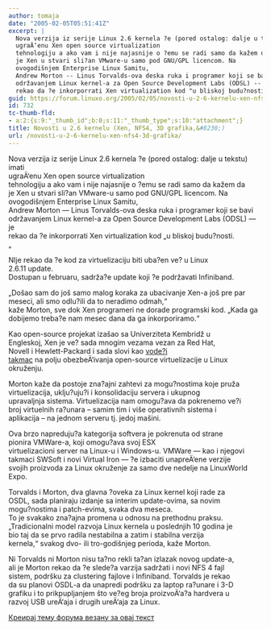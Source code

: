 ```yaml
---
author: tomaja
date: "2005-02-05T05:51:41Z"
excerpt: |
  Nova verzija iz serije Linux 2.6 kernela ?e (pored ostalog: dalje u tekstu) imati
  ugraÄ‘enu Xen open source virtualization
  tehnologiju a ako vam i nije najasnije o ?emu se radi samo da kažem da
  je Xen u stvari sli?an VMware-u samo pod GNU/GPL licencom. Na
  ovogodišnjem Enterprise Linux Samitu,
  Andrew Morton -- Linus Torvalds-ova deska ruka i programer koji se bavi
  održavanjem Linux kernel-a za Open Source Development Labs (ODSL) -- je
  rekao da ?e inkorporrati Xen virtualization kod "u bliskoj budu?nosti.
guid: https://forum.linuxo.org/2005/02/05/novosti-u-2-6-kernelu-xen-nfs4-3d-grafika/
id: 732
tc-thumb-fld:
- a:2:{s:9:"_thumb_id";b:0;s:11:"_thumb_type";s:10:"attachment";}
title: Novosti u 2.6 kernelu (Xen, NFS4, 3D grafika,&#8230;)
url: /novosti-u-2-6-kernelu-xen-nfs4-3d-grafika/
---
```

Nova verzija iz serije Linux 2.6 kernela ?e (pored ostalog: dalje u tekstu) imati  
ugraÄ‘enu Xen open source virtualization  
tehnologiju a ako vam i nije najasnije o ?emu se radi samo da kažem da  
je Xen u stvari sli?an VMware-u samo pod GNU/GPL licencom. Na  
ovogodišnjem Enterprise Linux Samitu,  
Andrew Morton &#8212; Linus Torvalds-ova deska ruka i programer koji se bavi  
održavanjem Linux kernel-a za Open Source Development Labs (ODSL) &#8212; je  
rekao da ?e inkorporrati Xen virtualization kod &#8222;u bliskoj budu?nosti.  
&#8222;<!--break-->

NIje rekao da ?e kod za virtuelizaciju biti uba?en ve? u Linux  
2.6.11 update.  
Dostupan u februaru, sadrža?e update koji ?e podržavati Infiniband. 

&#8222;Došao sam do još samo malog koraka za ubacivanje Xen-a <span class="d4pbbc-underline" style="text-decoration: underline;"></span> još pre par meseci, ali smo odlu?ili da to neradimo odmah,&#8220;  
kaže Morton, sve dok Xen programeri ne dorade programski kod. &#8222;Kada ga  
dobijemo treba?e nam mesec dana da ga inkorporiramo.&#8220; 

Kao open-source projekat izašao sa Univerziteta Kembridž u  
Engleskoj, Xen je ve? sada mnogim vezama vezan za Red Hat,  
Novell i Hewlett-Packard i sada slovi kao [vode?i  
takmac](http://%20www.crn.com/showArticle.jhtml?articleID=54201647&flatPage=true) na polju obezbeÄ‘ivanja open-source virtuelizacije u Linux  
okruženju. 

Morton kaže da postoje zna?ajni zahtevi za mogu?nostima koje pruža  
virtuelizacija, uklju?uju?i i konsolidaciju servera i ukupnog  
upravaljnja sistema. Virtuelizacija nam omogu?ava da pokrenemo ve?i  
broj virtuelnih ra?unara &#8211; samim tim i više operativnih sistema i  
aplikacija &#8211; na jednom serveru tj. jedoj mašini. 

Ova brzo napreduju?a kategorija softvera je pokrenuta od strane  
pionira VMWare-a, koji omogu?ava svoj ESX  
virtuelizacioni server na Linux-u i Windows-u. VMWare &#8212; kao i njegovi  
takmaci SWSoft i novi Virtual Iron &#8212; ?e izbaciti unapreÄ‘ene verzije  
svojih proizvoda za Linux okruženje za samo dve nedelje na LinuxWorld  
Expo. 

Torvalds i Morton, dva glavna ?oveka za Linux kernel koji rade za  
OSDL, sada planiraju izdanje sa interim update-ovima, sa novim  
mogu?nostima i patch-evima, svaka dva meseca.  
To je svakako zna?ajna promena u odnosu na prethodnu praksu.  
&#8222;Tradicionalni model razvoja Linux kernela u poslednjih 10 godina je  
bio taj da se prvo radila nestabilna a zatim i stabilna verzija  
kernela,&#8220; svakog dvo- ili tro-godišnjeg perioda, kaže Morton. 

Ni Torvalds ni Morton nisu ta?no rekli ta?an izlazak novog update-a,  
ali je Morton rekao da ?e slede?a varzija sadržati i novi NFS 4 fajl  
sistem, podršku za clustering fajlove i Infiniband. Torvalds je rekao  
da su planovi OSDL-a da unapredi podršku za laptop ra?unare i 3-D  
grafiku i to prikpupljanjem što ve?eg broja proizvoÄ‘a?a hardvera u  
razvoj USB ureÄ‘aja i drugih ureÄ‘aja za Linux.

[Креирај тему форума везану за овај текст](https://linuxo.org/nova-tema-na-forumu/?se_pid=732)